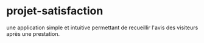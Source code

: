 # projet-satisfaction
une application simple et intuitive permettant de recueillir l'avis des visiteurs après une prestation.

